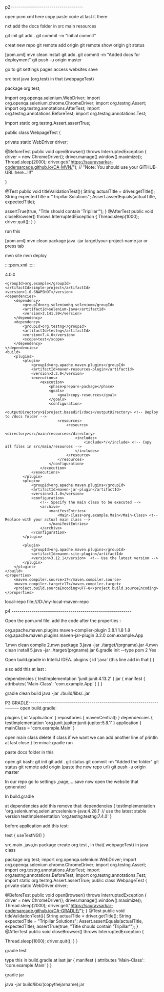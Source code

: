 p2-------------------------------------

open pom.xml here copy paste code at last it there 

nxt add the docs folder in src main resources 


git init
git add .
git commit -m "Initial commit"

creat new repo
git remote add origin <your-newrepository-url>
git remote show origin 
git status 

[pom.xml]
mvn clean install 
git add.
git commit -m "Added docs for deployment"
git push -u origin master

go to git settings pages access websites save


src test java (org.test) in that (webpageTest)

package org.test;

import org.openqa.selenium.WebDriver;
import org.openqa.selenium.chrome.ChromeDriver;
import org.testng.Assert;
import org.testng.annotations.AfterTest;
import org.testng.annotations.BeforeTest;
import org.testng.annotations.Test;


import static org.testng.Assert.assertTrue;


public class WebpageTest {

private static WebDriver driver;

 @BeforeTest
public void openBrowser() throws InterruptedException {
driver = new ChromeDriver();
 driver.manage().window().maximize();
Thread.sleep(2000);
driver.get("https://sauravsarkar-codersarcade.github.io/CA-MVN/"); // "Note: You should use your
GITHUB-URL here...!!!"

}

@Test
 public void titleValidationTest(){
String actualTitle = driver.getTitle();
 String expectedTitle = "Tripillar Solutions";
Assert.assertEquals(actualTitle, expectedTitle);

assertTrue(true, "Title should contain 'Tripillar'");
}
 @AfterTest
public void closeBrowser() throws InterruptedException {
Thread.sleep(1000);
driver.quit();
}
}

run this

[pom.xml]
mvn clean package 
java -jar target/your-project-name.jar or press tab

mvn site
mvn deploy

::::pom.xml :::::

<project xmlns="http://maven.apache.org/POM/4.0.0" xmlns:xsi="http://www.w3.org/2001/XMLSchema-instance"
         xsi:schemaLocation="http://maven.apache.org/POM/4.0.0 http://maven.apache.org/xsd/maven-4.0.0.xsd">
    <modelVersion>4.0.0</modelVersion>

    <groupId>org.example</groupId>
    <artifactId>simple-project</artifactId>
    <version>1.0-SNAPSHOT</version>
    <dependencies>
        <dependency>
            <groupId>org.seleniumhq.selenium</groupId>
            <artifactId>selenium-java</artifactId>
            <version>3.141.59</version>
        </dependency>
        <dependency>
            <groupId>org.testng</groupId>
            <artifactId>testng</artifactId>
            <version>7.4.0</version>
            <scope>test</scope>
        </dependency>
    </dependencies>
    <build>
        <plugins>
            <plugin>
                <groupId>org.apache.maven.plugins</groupId>
                <artifactId>maven-resources-plugin</artifactId>
                <version>3.2.0</version>
                <executions>
                    <execution>
                        <phase>prepare-package</phase>
                        <goals>
                            <goal>copy-resources</goal>
                        </goals>
                        <configuration>
                            <outputDirectory>${project.basedir}/docs</outputDirectory> <!-- Deploy to /docs folder -->
                            <resources>
                                <resource>
                                    <directory>src/main/resources</directory>
                                    <includes>
                                        <include>*/</include> <!-- Copy all files in src/main/resources -->
                                    </includes>
                                </resource>
                            </resources>
                        </configuration>
                    </execution>
                </executions>
            </plugin>
            <plugin>
                <groupId>org.apache.maven.plugins</groupId>
                <artifactId>maven-jar-plugin</artifactId>
                <version>3.1.0</version>
                <configuration>
                    <!-- Specify the main class to be executed -->
                    <archive>
                        <manifestEntries>
                            <Main-Class>org.example.Main</Main-Class> <!-- Replace with your actual main class -->
                        </manifestEntries>
                    </archive>
                </configuration>
            </plugin>

            <plugin>
                <groupId>org.apache.maven.plugins</groupId>
                <artifactId>maven-site-plugin</artifactId>
                <version>3.12.1</version>  <!-- Use the latest version -->
            </plugin>
        </plugins>
    </build>
    <properties>
        <maven.compiler.source>17</maven.compiler.source>
        <maven.compiler.target>17</maven.compiler.target>
        <project.build.sourceEncoding>UTF-8</project.build.sourceEncoding>
    </properties>

<distributionManagement>
<repository>
<id>local-repo</id>
<url>file:///D:/my-local-maven-repo</url>
</repository>
</distributionManagement>

</project>








p4 -------------------------------------------------------------

Open the pom.xml file.
add the code after the properties :

<build>
<plugins>
<!-- Compiler Plugin -->
<plugin>
<groupId>org.apache.maven.plugins</groupId>
<artifactId>maven-compiler-plugin</artifactId>
<version>3.8.1</version>
<configuration>
<source>1.8</source>
<target>1.8</target>

</configuration>

</plugin>
<!-- Jar Plugin -->
<plugin>
<groupId>org.apache.maven.plugins</groupId>
<artifactId>maven-jar-plugin</artifactId>
<version>3.2.0</version>
<configuration>
<archive>
<manifest>
<mainClass>com.example.App</mainClass>
</manifest>
</archive>
</configuration>
</plugin>
</plugins>
</build>


1.mvn clean compile
2.mvn package
3.java -jar ./target/(prgname).jar
4.mvn clean install
5.java -jar ./target/(prgname).jar
6.gradle init --type pom
  2
  Yes

Open build.gradle in IntelliJ IDEA.
plugins {
id 'java' (this line add in that )
}

also add this at last :

dependencies {
testImplementation 'junit:junit:4.13.2'
}
jar {
manifest {
attributes(
'Main-Class': 'com.example.App'
)
}
}


gradle clean build
java -jar ./build/libs/..jar










P3 GRADLE-------------------------------------------------------------------------
open build.gradle:

plugins {
id 'application'
}
repositories {
mavenCentral()
}
dependencies {
testImplementation 'org.junit.jupiter:junit-jupiter:5.8.1'
}
application {
mainClass = 'com.example.Main'
}

open main class delete if class if we want we can add another line of println at last close }
terminal:
gradle run

paste docs folder in this

open git bash:
git init 
git add .
git status
git commit -m "Added the folder"
git status
git remote add origin (paste the new repo url)
git push -u origin master


In our repo go to settings ,page,....save
now open the website that generated

In build.gradle

at dependencies add this remove that:
dependencies {
testImplementation 'org.seleniumhq.selenium:selenium-java:4.28.1' // use the latest stable version
testImplementation 'org.testng:testng:7.4.0' 
}

before application add this test:

test {
useTestNG()
}

src,main ,java,in package create org.test ,
in that( webpageTest) in java class

package org.test;
import org.openqa.selenium.WebDriver;
import org.openqa.selenium.chrome.ChromeDriver;
import org.testng.Assert;
import org.testng.annotations.AfterTest;
import org.testng.annotations.BeforeTest;
import org.testng.annotations.Test;
import static org.testng.Assert.assertTrue;
public class WebpageTest {
private static WebDriver driver;

@BeforeTest
public void openBrowser() throws InterruptedException {
driver = new ChromeDriver();
driver.manage().window().maximize();
Thread.sleep(2000);
driver.get("https://sauravsarkar-codersarcade.github.io/CA-GRADLE/");
}
@Test
public void titleValidationTest(){
String actualTitle = driver.getTitle();
String expectedTitle = "Tripillar Solutions";
Assert.assertEquals(actualTitle, expectedTitle);
assertTrue(true, "Title should contain 'Tripillar'");
}
@AfterTest
public void closeBrowser() throws InterruptedException {

Thread.sleep(1000);
driver.quit();
}
}


gradle test


type this in build.gradle at last
jar {
manifest {
attributes 'Main-Class': 'com.example.Main'
}
}

gradle jar

java -jar build/libs/(copythejarname).jar
